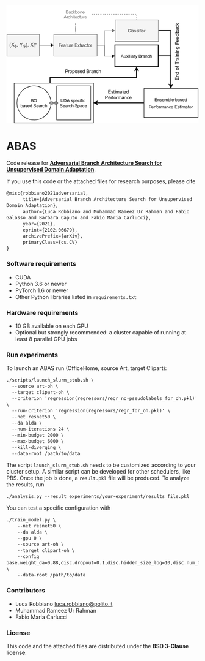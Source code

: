 ![ABAS](https://github.com/lr94/abas/blob/master/abas.png)

# ABAS

Code release for **[Adversarial Branch Architecture Search for Unsupervised Domain Adaptation](https://arxiv.org/pdf/2102.06679.pdf)**.

If you use this code or the attached files for research purposes, please cite
```
@misc{robbiano2021adversarial,
      title={Adversarial Branch Architecture Search for Unsupervised Domain Adaptation}, 
      author={Luca Robbiano and Muhammad Rameez Ur Rahman and Fabio Galasso and Barbara Caputo and Fabio Maria Carlucci},
      year={2021},
      eprint={2102.06679},
      archivePrefix={arXiv},
      primaryClass={cs.CV}
}
```

### Software requirements
* CUDA
* Python 3.6 or newer
* PyTorch 1.6 or newer
* Other Python libraries listed in `requirements.txt`

### Hardware requirements
* 10 GB available on each GPU
* Optional but strongly recommended: a cluster capable of running at least 8 parallel GPU jobs

### Run experiments

To launch an ABAS run (OfficeHome, source Art, target Clipart):

```
./scripts/launch_slurm_stub.sh \
  --source art-oh \
  --target clipart-oh \
  --criterion 'regression(regressors/regr_no-pseudolabels_for_oh.pkl)' \
  --run-criterion 'regression(regressors/regr_for_oh.pkl)' \
  --net resnet50 \
  --da alda \
  --num-iterations 24 \
  --min-budget 2000 \
  --max-budget 6000 \
  --kill-diverging \
  --data-root /path/to/data
```

The script `launch_slurm_stub.sh` needs to be customized according to your cluster setup. A similar script can be developed for other schedulers, like PBS.
Once the job is done, a `result.pkl` file will be produced. To analyze the results, run

```
./analysis.py --result experiments/your-experiment/results_file.pkl
```

You can test a specific configuration with

```
./train_model.py \
    --net resnet50 \
    --da alda \
    --gpu 0 \
    --source art-oh \
    --target clipart-oh \
    --config base.weight_da=0.88,disc.dropout=0.1,disc.hidden_size_log=10,disc.num_fc_layers=5,net.bottleneck_size_log=9 \
    --data-root /path/to/data
```

### Contributors

* Luca Robbiano <luca.robbiano@polito.it>
* Muhammad Rameez Ur Rahman
* Fabio Maria Carlucci

### License
This code and the attached files are distributed under the **BSD 3-Clause license**.
